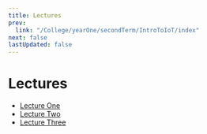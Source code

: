 ```yaml
---
title: Lectures
prev:
  link: "/College/yearOne/secondTerm/IntroToIoT/index"
next: false
lastUpdated: false
---
```


# Lectures

- [Lecture One](LectureOne.md)
- [Lecture Two](LectureTwo.md)
- [Lecture Three](LectureThree.md)
